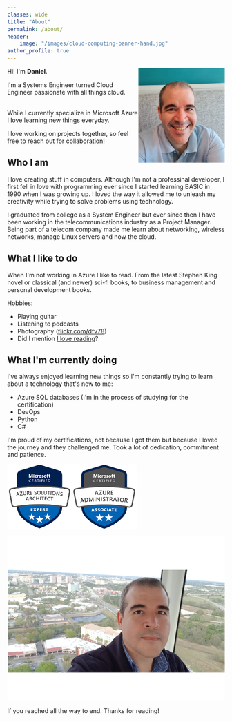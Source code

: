 ```yaml
---
classes: wide
title: "About"
permalink: /about/
header:
    image: "/images/cloud-computing-banner-hand.jpg"
author_profile: true
---
```


<div style="text-align: left">
<img style="float:right" src="../images/danielfv-profile.png" width="200" />

Hi! I'm <strong>Daniel</strong>.

I'm a Systems Engineer turned Cloud Engineer passionate with all things cloud.
</div>

<br />
While I currently specialize in Microsoft Azure I love learning new things everyday. 

I love working on projects together, so feel free to reach out for collaboration!

## Who I am
I love creating stuff in computers. Although I'm not a professinal developer, I first fell in love with programming ever since I started learning BASIC in 1990 when I was growing up. I loved the way it allowed me to unleash my creativity while trying to solve problems using technology.

I graduated from college as a System Engineer but ever since then I have been working in the telecommunications industry as a Project Manager. Being part of a telecom company made me learn about networking, wireless networks, manage Linux servers and now the cloud.

## What I like to do
When I'm not working in Azure I like to read. From the latest Stephen King novel or classical (and newer) sci-fi books, to business management and personal development books.

Hobbies:
- Playing guitar
- Listening to podcasts
- Photography ([flickr.com/dfv78](http://flickr.com/dfv78))
- Did I mention [I love reading](https://www.goodreads.com/review/list/4642546-daniel-fajardo-valenti?shelf=read)? 
## What I'm currently doing
I've always enjoyed learning new things so I'm constantly trying to learn about a technology that's new to me:

- Azure SQL databases (I'm in the process of studying for the certification)
- DevOps
- Python
- C#
  
I'm proud of my certifications, not because I got them but because I loved the journey and they challenged me. Took a lot of dedication, commitment and patience.


[![Azure Solutions Architect Expert](/images/azure-solutions-architect-expert-150.png)](https://docs.microsoft.com/en-us/learn/certifications/azure-solutions-architect)[![Azure Administrator Associate](/images/azure-administrator-associate-150.png)](https://docs.microsoft.com/en-us/learn/certifications/azure-administrator)


![Daniel Fajardo Valenti picture](/images/daniel-fajardo-valenti_med.png) 

If you reached all the way to end. Thanks for reading!

